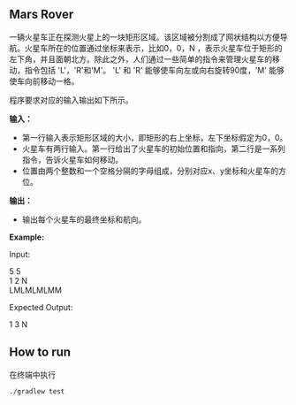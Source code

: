 ## Mars Rover

一辆火星车正在探测火星上的一块矩形区域。该区域被分割成了网状结构以方便导航。火星车所在的位置通过坐标来表示，比如0，0，N ，表示火星车位于矩形的左下角，并且面朝北方。除此之外，人们通过一些简单的指令来管理火星车的移动，指令包括 'L'，'R'和'M'。 'L' 和 'R' 能够使车向左或向右旋转90度，'M' 能够使车向前移动一格。

程序要求对应的输入输出如下所示。

**输入：**
* 第一行输入表示矩形区域的大小，即矩形的右上坐标，左下坐标假定为0，0。
* 火星车有两行输入。第一行给出了火星车的初始位置和指向，第二行是一系列指令，告诉火星车如何移动。
* 位置由两个整数和一个空格分隔的字母组成，分别对应x、y坐标和火星车的方位。

**输出：**
* 输出每个火星车的最终坐标和航向。

**Example:**  

Input:

5 5  
1 2 N  
LMLMLMLMM  

Expected Output:

1 3 N  

## How to run
在终端中执行
```
./gradlew test
```
